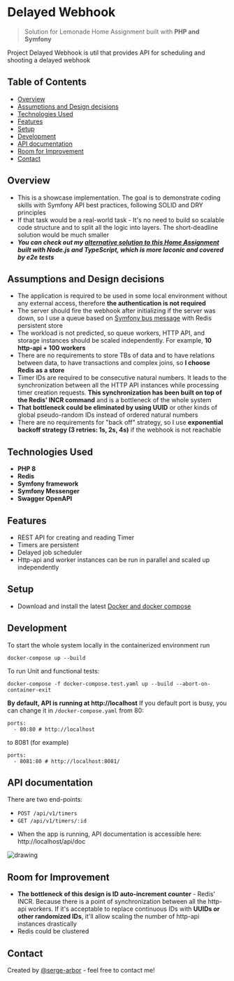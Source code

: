 # Delayed Webhook
> Solution for Lemonade Home Assignment built with **PHP and Symfony**

Project Delayed Webhook is util that provides API for scheduling and shooting a delayed webhook

## Table of Contents
* [Overview](#overview)
* [Assumptions and Design decisions](#assumptions-and-design-decisions)
* [Technologies Used](#technologies-used)
* [Features](#features)
* [Setup](#setup)
* [Development](#development)
* [API documentation](#api-documentation)
* [Room for Improvement](#room-for-improvement)
* [Contact](#contact)


## Overview
- This is a showcase implementation. The goal is to demonstrate coding skills with Symfony API best practices, following SOLID and DRY principles
- If that task would be a real-world task - It's no need to build so scalable code structure and to split all the logic into layers. The short-deadline solution would be much smaller
- ***You can check out my [alternative solution to this Home Assignment](https://github.com/serge-arbor/node-delayed-webhook) built with Node.js and TypeScript, which is more laconic and covered by e2e tests***

## Assumptions and Design decisions
- The application is required to be used in some local environment without any external access, therefore **the authentication is not required**
- The server should fire the webhook after initializing if the server was down, so I use a queue based on [Symfony bus message](https://symfony.com/doc/current/messenger.html) with Redis persistent store
- The workload is not predicted, so queue workers, HTTP API, and storage instances should be scaled independently. For example, **10 http-api + 100 workers**
- There are no requirements to store TBs of data and to have relations between data, to have transactions and complex joins, so **I choose Redis as a store**
- Timer IDs are required to be consecutive natural numbers. It leads to the synchronization between all the HTTP API instances while processing timer creation requests. **This synchronization has been built on top of the Redis' INCR command** and is a bottleneck of the whole system
- **That bottleneck could be eliminated by using UUID** or other kinds of global pseudo-random IDs instead of ordered natural numbers
- There are no requirements for "back off" strategy, so I use  **exponential backoff strategy (3 retries: 1s, 2s, 4s)** if the webhook is not reachable

## Technologies Used
- **PHP 8**
- **Redis**
- **Symfony framework**
- **Symfony Messenger**
- **Swagger OpenAPI**

## Features
- REST API for creating and reading Timer
- Timers are persistent
- Delayed job scheduler
- Http-api and worker instances can be run in parallel and scaled up independently


## Setup
* Download and install the latest [Docker and docker compose](https://www.docker.com/get-started)

## Development
To start the whole system locally in the containerized environment run
```console
docker-compose up --build
```

To run Unit and functional tests:
```console
docker-compose -f docker-compose.test.yaml up --build --abort-on-container-exit
```

**By default, API is running at http://localhost**
If you default port is busy, you can change it in `/docker-compose.yaml` from 80:
```console
ports:
  - 80:80 # http://localhost 
```
to 8081 (for example)
```console
ports:
  - 8081:80 # http://localhost:8081/ 
```


## API documentation
There are two end-points:
- `POST /api/v1/timers`
- `GET /api/v1/timers/:id`

* When the app is running, API documentation is accessible here: http://localhost/api/doc

![drawing](https://i.vgy.me/RV2nzh.png)

## Room for Improvement
- **The bottleneck of this design is ID auto-increment counter** - Redis' INCR. Because there is a point of synchronization between all the http-api workers. If it's acceptable to replace continuous IDs with **UUIDs or other randomized IDs**, it'll allow scaling the number of http-api instances drastically
- Redis could be clustered

## Contact
Created by [@serge-arbor](https://www.linkedin.com/in/serge-arbor) - feel free to contact me!

